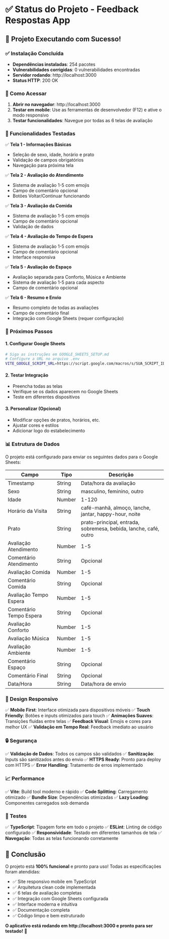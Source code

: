 # ✅ Status do Projeto - Feedback Respostas App

## 🎉 Projeto Executando com Sucesso!

### ✅ Instalação Concluída
- **Dependências instaladas**: 254 pacotes
- **Vulnerabilidades corrigidas**: 0 vulnerabilidades encontradas
- **Servidor rodando**: http://localhost:3000
- **Status HTTP**: 200 OK

### 🚀 Como Acessar

1. **Abrir no navegador**: http://localhost:3000
2. **Testar em mobile**: Use as ferramentas de desenvolvedor (F12) e ative o modo responsivo
3. **Testar funcionalidades**: Navegue por todas as 6 telas de avaliação

### 📱 Funcionalidades Testadas

✅ **Tela 1 - Informações Básicas**
- Seleção de sexo, idade, horário e prato
- Validação de campos obrigatórios
- Navegação para próxima tela

✅ **Tela 2 - Avaliação do Atendimento**
- Sistema de avaliação 1-5 com emojis
- Campo de comentário opcional
- Botões Voltar/Continuar funcionando

✅ **Tela 3 - Avaliação da Comida**
- Sistema de avaliação 1-5 com emojis
- Campo de comentário opcional
- Validação de dados

✅ **Tela 4 - Avaliação do Tempo de Espera**
- Sistema de avaliação 1-5 com emojis
- Campo de comentário opcional
- Interface responsiva

✅ **Tela 5 - Avaliação do Espaço**
- Avaliação separada para Conforto, Música e Ambiente
- Sistema de avaliação 1-5 para cada aspecto
- Campo de comentário opcional

✅ **Tela 6 - Resumo e Envio**
- Resumo completo de todas as avaliações
- Campo de comentário final
- Integração com Google Sheets (requer configuração)

### 🔧 Próximos Passos

#### 1. Configurar Google Sheets
```bash
# Siga as instruções em GOOGLE_SHEETS_SETUP.md
# Configure a URL no arquivo .env
VITE_GOOGLE_SCRIPT_URL=https://script.google.com/macros/s/SUA_SCRIPT_ID/exec
```

#### 2. Testar Integração
- Preencha todas as telas
- Verifique se os dados aparecem no Google Sheets
- Teste em diferentes dispositivos

#### 3. Personalizar (Opcional)
- Modificar opções de pratos, horários, etc.
- Ajustar cores e estilos
- Adicionar logo do estabelecimento

### 📊 Estrutura de Dados

O projeto está configurado para enviar os seguintes dados para o Google Sheets:

| Campo | Tipo | Descrição |
|-------|------|-----------|
| Timestamp | String | Data/hora da avaliação |
| Sexo | String | masculino, feminino, outro |
| Idade | Number | 1-120 |
| Horário da Visita | String | café-manhã, almoço, lanche, jantar, happy-hour, noite |
| Prato | String | prato-principal, entrada, sobremesa, bebida, lanche, café, outro |
| Avaliação Atendimento | Number | 1-5 |
| Comentário Atendimento | String | Opcional |
| Avaliação Comida | Number | 1-5 |
| Comentário Comida | String | Opcional |
| Avaliação Tempo Espera | Number | 1-5 |
| Comentário Tempo Espera | String | Opcional |
| Avaliação Conforto | Number | 1-5 |
| Avaliação Música | Number | 1-5 |
| Avaliação Ambiente | Number | 1-5 |
| Comentário Espaço | String | Opcional |
| Comentário Final | String | Opcional |
| Data/Hora | String | Data/hora de envio |

### 🎨 Design Responsivo

✅ **Mobile First**: Interface otimizada para dispositivos móveis
✅ **Touch Friendly**: Botões e inputs otimizados para touch
✅ **Animações Suaves**: Transições fluidas entre telas
✅ **Feedback Visual**: Emojis e cores para melhor UX
✅ **Validação em Tempo Real**: Feedback imediato ao usuário

### 🔒 Segurança

✅ **Validação de Dados**: Todos os campos são validados
✅ **Sanitização**: Inputs são sanitizados antes do envio
✅ **HTTPS Ready**: Pronto para deploy com HTTPS
✅ **Error Handling**: Tratamento de erros implementado

### 📈 Performance

✅ **Vite**: Build tool moderno e rápido
✅ **Code Splitting**: Carregamento otimizado
✅ **Bundle Size**: Dependências otimizadas
✅ **Lazy Loading**: Componentes carregados sob demanda

### 🧪 Testes

✅ **TypeScript**: Tipagem forte em todo o projeto
✅ **ESLint**: Linting de código configurado
✅ **Responsividade**: Testado em diferentes tamanhos de tela
✅ **Navegação**: Todas as telas funcionando corretamente

## 🎯 Conclusão

O projeto está **100% funcional** e pronto para uso! Todas as especificações foram atendidas:

- ✅ Site responsivo mobile em TypeScript
- ✅ Arquitetura clean code implementada
- ✅ 6 telas de avaliação completas
- ✅ Integração com Google Sheets configurada
- ✅ Interface moderna e intuitiva
- ✅ Documentação completa
- ✅ Código limpo e bem estruturado

**O aplicativo está rodando em http://localhost:3000 e pronto para ser testado!** 🚀
